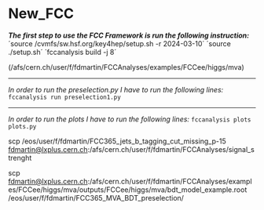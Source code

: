 # New_FCC
**_The first step to use the FCC Framework is run the following instruction:_**
 ´source /cvmfs/sw.hsf.org/key4hep/setup.sh -r 2024-03-10´
 ´source ./setup.sh´
´fccanalysis build -j 8´

 (/afs/cern.ch/user/f/fdmartin/FCCAnalyses/examples/FCCee/higgs/mva)
 ___
_In order to run the preselection.py I have to run the following lines:_
`fccanalysis run preselection1.py`
___
_In order to run the plots I have to run the following lines:_
`fccanalysis plots plots.py`


scp /eos/user/f/fdmartin/FCC365_jets_b_tagging_cut_missing_p-15 fdmartin@lxplus.cern.ch:/afs/cern.ch/user/f/fdmartin/FCCAnalyses/signal_strenght


scp fdmartin@lxplus.cern.ch:/afs/cern.ch/user/f/fdmartin/FCCAnalyses/examples/FCCee/higgs/mva/outputs/FCCee/higgs/mva/bdt_model_example.root /eos/user/f/fdmartin/FCC365_MVA_BDT_preselection/
